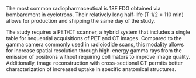 The most common radiopharmaceutical is 18F FDG obtained via bombardment in cyclotrons. Their relatively long half-life (T 1/2 = 110 min) allows for production and shipping the same day of the study.

The study requires a PET/CT scanner, a hybrid system that includes a single table for sequential acquisitions of PET and CT images. Compared to the gamma camera commonly used in radioiodide scans, this modality allows for increase spatial resolution through high-energy gamma rays from the emission of positrons without requiring collimators to improve image quality. Additionally, image reconstruction with cross-sectional CT permits better characterization of increased uptake in specific anatomical structures.
